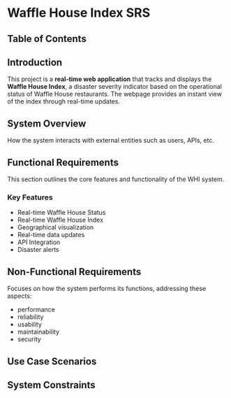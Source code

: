 
# Waffle House Index SRS

## Table of Contents

## Introduction

This project is a **real-time web application** that tracks and displays the **Waffle House Index**, a disaster severity indicator based on the operational status of Waffle House restaurants. The webpage provides an instant view of the index through real-time updates.


## System Overview

How the system interacts with external entities such as users, APIs, etc.


## Functional Requirements

This section outlines the core features and functionality of the WHI system.

### Key Features

- Real-time Waffle House Status
- Real-time Waffle House Index
- Geographical visualization
- Real-time data updates
- API Integration
- Disaster alerts

## Non-Functional Requirements

Focuses on how the system performs its functions, addressing these aspects:
- performance
- reliability
- usability
- maintainability
- security

## Use Case Scenarios

## System Constraints


